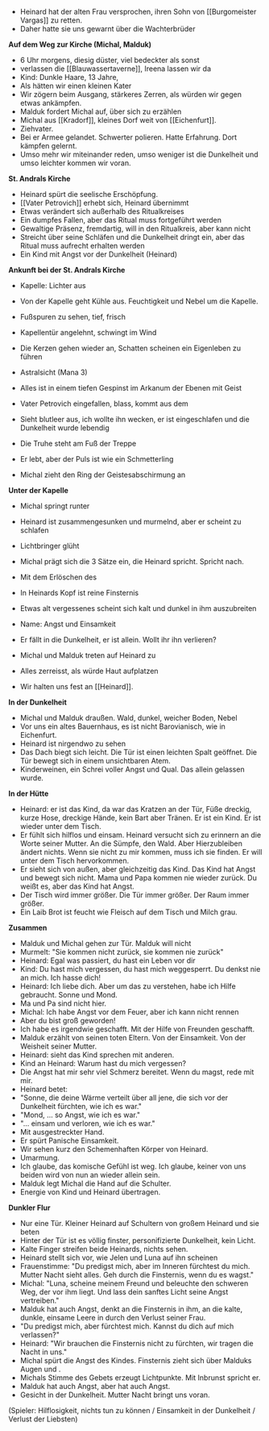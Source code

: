 
- Heinard hat der alten Frau versprochen, ihren Sohn von [[Burgomeister Vargas]] zu retten.
- Daher hatte sie uns gewarnt über die Wachterbrüder

**Auf dem Weg zur Kirche (Michal, Malduk)**
- 6 Uhr morgens, diesig düster, viel bedeckter als sonst
- verlassen die [[Blauwassertaverne]], Ireena lassen wir da
- Kind: Dunkle Haare, 13 Jahre, 
- Als hätten wir einen kleinen Kater
- Wir zögern beim Ausgang, stärkeres Zerren, als würden wir gegen etwas ankämpfen.
- Malduk fordert Michal auf, über sich zu erzählen
- Michal aus [[Kradorf]], kleines Dorf weit von [[Eichenfurt]]. 
- Ziehvater. 
- Bei er Armee gelandet. Schwerter polieren. Hatte Erfahrung. Dort kämpfen gelernt.
- Umso mehr wir miteinander reden, umso weniger ist die Dunkelheit und umso leichter kommen wir voran.

**St. Andrals Kirche**
- Heinard spürt die seelische Erschöpfung.
- [[Vater Petrovich]] erhebt sich, Heinard übernimmt
- Etwas verändert sich außerhalb des Ritualkreises
- Ein dumpfes Fallen, aber das Ritual muss fortgeführt werden
- Gewaltige Präsenz, fremdartig, will in den Ritualkreis, aber kann nicht
- Streicht über seine Schläfen und die Dunkelheit dringt ein, aber das Ritual muss aufrecht erhalten werden
- Ein Kind mit Angst vor der Dunkelheit (Heinard) 

**Ankunft bei der St. Andrals Kirche**
- Kapelle: Lichter aus
- Von der Kapelle geht Kühle aus. Feuchtigkeit und Nebel um die Kapelle.

- Fußspuren zu sehen, tief, frisch
- Kapellentür angelehnt, schwingt im Wind
- Die Kerzen gehen wieder an, Schatten scheinen ein Eigenleben zu führen
- Astralsicht (Mana 3)
- Alles ist in einem tiefen Gespinst im Arkanum der Ebenen mit Geist
- Vater Petrovich eingefallen, blass, kommt aus dem 
- Sieht blutleer aus, ich wollte ihn wecken, er ist eingeschlafen und die Dunkelheit wurde lebendig
- Die Truhe steht am Fuß der Treppe
- Er lebt, aber der Puls ist wie ein Schmetterling
- Michal zieht den Ring der Geistesabschirmung an

**Unter der Kapelle**
- Michal springt runter
- Heinard ist zusammengesunken und murmelnd, aber er scheint zu schlafen
- Lichtbringer glüht
- Michal prägt sich die 3 Sätze ein, die Heinard spricht. Spricht nach.
- Mit dem Erlöschen des 

- In Heinards Kopf ist reine Finsternis
- Etwas alt vergessenes scheint sich kalt und dunkel in ihm auszubreiten
- Name: Angst und Einsamkeit

- Er fällt in die Dunkelheit, er ist allein. Wollt ihr ihn verlieren?
- Michal und Malduk treten auf Heinard zu
- Alles zerreisst, als würde Haut aufplatzen
- Wir halten uns fest an [[Heinard]].

**In der Dunkelheit**
- Michal und Malduk draußen. Wald, dunkel, weicher Boden, Nebel
- Vor uns ein altes Bauernhaus, es ist nicht Barovianisch, wie in Eichenfurt.
- Heinard ist nirgendwo zu sehen
- Das Dach biegt sich leicht. Die Tür ist einen leichten Spalt geöffnet. Die Tür bewegt sich in einem unsichtbaren Atem.
- Kinderweinen, ein Schrei voller Angst und Qual. Das allein gelassen wurde.

**In der Hütte**
- Heinard: er ist das Kind, da war das Kratzen an der Tür, Füße dreckig, kurze Hose, dreckige Hände, kein Bart aber Tränen. Er ist ein Kind. Er ist wieder unter dem Tisch.
- Er fühlt sich hilflos und einsam. Heinard versucht sich zu erinnern an die Worte seiner Mutter. An die Sümpfe, den Wald. Aber Hierzubleiben ändert nichts. Wenn sie nicht zu mir kommen, muss ich sie finden. Er will unter dem Tisch hervorkommen.
- Er sieht sich von außen, aber gleichzeitig das Kind. Das Kind hat Angst und bewegt sich nicht. Mama und Papa kommen nie wieder zurück. Du weißt es, aber das Kind hat Angst. 
- Der Tisch wird immer größer. Die Tür immer größer. Der Raum immer größer.
- Ein Laib Brot ist feucht wie Fleisch auf dem Tisch und Milch grau.

**Zusammen**
- Malduk und Michal gehen zur Tür. Malduk will nicht 
- Murmelt: "Sie kommen nicht zurück, sie kommen nie zurück"
- Heinard: Egal was passiert, du hast ein Leben vor dir
- Kind: Du hast mich vergessen, du hast mich weggesperrt. Du denkst nie an mich. Ich hasse dich!
- Heinard: Ich liebe dich. Aber um das zu verstehen, habe ich Hilfe gebraucht. Sonne und Mond.
- Ma und Pa sind nicht hier.
- Michal: Ich habe Angst vor dem Feuer, aber ich kann nicht rennen
- Aber du bist groß geworden!
- Ich habe es irgendwie geschafft. Mit der Hilfe von Freunden geschafft.
- Malduk erzählt von seinen toten Eltern. Von der Einsamkeit. Von der Weisheit seiner Mutter. 
- Heinard: sieht das Kind sprechen mit anderen. 
- Kind an Heinard: Warum hast du mich vergessen?
- Die Angst hat mir sehr viel Schmerz bereitet. Wenn du magst, rede mit mir.
- Heinard betet:
- "Sonne, die deine Wärme verteilt über all jene, die sich vor der Dunkelheit fürchten, wie ich es war."
- "Mond, ... so Angst, wie ich es war."
- "... einsam und verloren, wie ich es war."
- Mit ausgestreckter Hand.
- Er spürt Panische Einsamkeit. 
- Wir sehen kurz den Schemenhaften Körper von Heinard.
- Umarmung.
- Ich glaube, das komische Gefühl ist weg. Ich glaube, keiner von uns beiden wird von nun an wieder allein sein.
- Malduk legt Michal die Hand auf die Schulter.
- Energie von Kind und Heinard übertragen.

**Dunkler Flur**
- Nur eine Tür. Kleiner Heinard auf Schultern von großem Heinard und sie beten
- Hinter der Tür ist es völlig finster, personifizierte Dunkelheit, kein Licht.
- Kalte Finger streifen beide Heinards, nichts sehen.
- Heinard stellt sich vor, wie Jelen und Luna auf ihn scheinen
- Frauenstimme: "Du predigst mich, aber im Inneren fürchtest du mich. Mutter Nacht sieht alles. Geh durch die Finsternis, wenn du es wagst."
- Michal: "Luna, scheine meinem Freund und beleuchte den schweren Weg, der vor ihm liegt. Und lass dein sanftes Licht seine Angst vertreiben."
- Malduk hat auch Angst, denkt an die Finsternis in ihm, an die kalte, dunkle, einsame Leere in durch den Verlust seiner Frau.
- "Du predigst mich, aber fürchtest mich. Kannst du dich auf mich verlassen?"
- Heinard: "Wir brauchen die Finsternis nicht zu fürchten, wir tragen die Nacht in uns."
- Michal spürt die Angst des Kindes. Finsternis zieht sich über Malduks Augen und .
- Michals Stimme des Gebets erzeugt Lichtpunkte. Mit Inbrunst spricht er. 
- Malduk hat auch Angst, aber hat auch Angst.
- Gesicht in der Dunkelheit. Mutter Nacht bringt uns voran.

(Spieler: Hilflosigkeit, nichts tun zu können / Einsamkeit in der Dunkelheit / Verlust der Liebsten)

